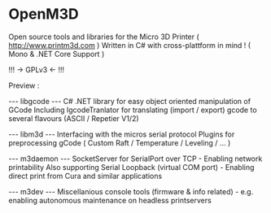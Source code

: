 # OpenM3D
Open source tools and libraries for the Micro 3D Printer ( http://www.printm3d.com )
Written in C# with cross-plattform in mind ! ( Mono & .NET Core Support )

!!! -> GPLv3 <- !!!

Preview :

--- libgcode ---
C# .NET library for easy object oriented manipulation of GCode
Including IgcodeTranlator for translating (import / export) gcode to several flavours (ASCII / Repetier V1/2)

--- libm3d ---
Interfacing with the micros serial protocol
Plugins for preprocessing gCode ( Custom Raft / Temperature / Leveling / ... )

--- m3daemon ---
SocketServer for SerialPort over TCP - Enabling network printability
Also supporting Serial Loopback (virtual COM port) - Enabling direct print from Cura and similar applications

--- m3dev ---
Miscellanious console tools
(firmware & info related) - e.g. enabling autonomous maintenance on headless printservers
